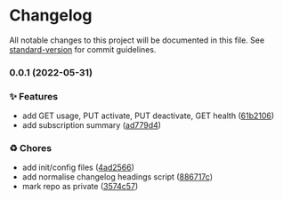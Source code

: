 # Changelog

All notable changes to this project will be documented in this file. See [standard-version](https://github.com/conventional-changelog/standard-version) for commit guidelines.

### 0.0.1 (2022-05-31)


### ✨ Features

* add GET usage, PUT activate, PUT deactivate, GET health ([61b2106](https://github.com/KL-Engineering/factory-subscriptions-api-client/commits/61b21068a10cd7c7964f7f29f2181eaa7166da6f))
* add subscription summary ([ad779d4](https://github.com/KL-Engineering/factory-subscriptions-api-client/commits/ad779d46db2febc5ca49ebaf957c0e62029b0f3e))


### ♻️ Chores

* add init/config files ([4ad2566](https://github.com/KL-Engineering/factory-subscriptions-api-client/commits/4ad2566e2fc9d666300a442e97220c2f2d0fd1b2))
* add normalise changelog headings script ([886717c](https://github.com/KL-Engineering/factory-subscriptions-api-client/commits/886717cd9fb625958bf304cebf04b95c4d82adb8))
* mark repo as private ([3574c57](https://github.com/KL-Engineering/factory-subscriptions-api-client/commits/3574c57201ba9ed6f60a3e436abd93bbd4a2d71e))
